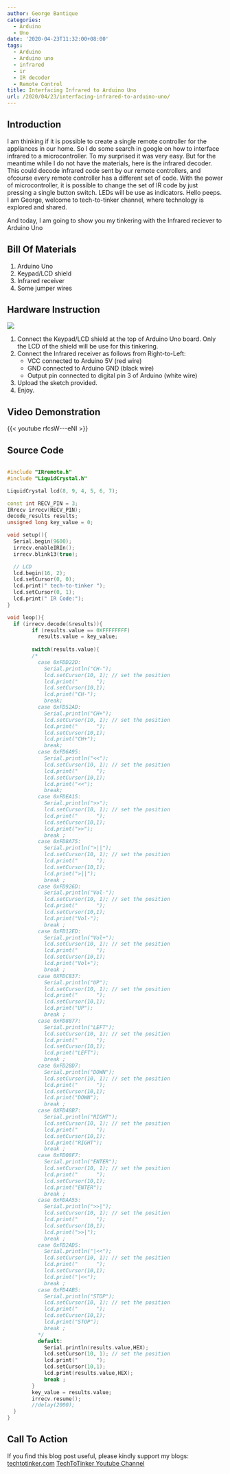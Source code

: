 ```yaml
---
author: George Bantique
categories:
  - Arduino
  - Uno
date: '2020-04-23T11:32:00+08:00'
tags:
  - Arduino
  - Arduino uno
  - infrared
  - ir
  - IR decoder
  - Remote Control
title: Interfacing Infrared to Arduino Uno
url: /2020/04/23/interfacing-infrared-to-arduino-uno/
---
```


## **Introduction**

I am thinking if it is possible to create a single remote controller for the appliances in our home. So I do some search in google on how to interface infrared to a microcontroller. To my surprised it was very easy. But for the meantime while I do not have the materials, here is the infrared decoder. This could decode infrared code sent by our remote controllers, and ofcourse every remote controller has a different set of code. With the power of microcontroller, it is possible to change the set of IR code by just pressing a single button switch. LEDs will be use as indicators. Hello peeps. I am George, welcome to tech-to-tinker channel, where technology is explored and shared.

And today, I am going to show you my tinkering with the Infrared reciever to Arduino Uno

## **Bill Of Materials**

1. Arduino Uno  
2. Keypad/LCD shield  
3. Infrared receiver  
4. Some jumper wires

## **Hardware Instruction**

![](/images/Infrared-Interfacing-Arduino.png)

1. Connect the Keypad/LCD shield at the top of Arduino Uno board. Only the LCD of the shield will be use for this tinkering.  
2. Connect the Infrared receiver as follows from Right-to-Left:  
    * VCC connected to Arduino 5V (red wire)  
    * GND connected to Arduino GND (black wire)  
    * Output pin connected to digital pin 3 of Arduino (white wire)  
3. Upload the sketch provided.  
4. Enjoy.

## **Video Demonstration**

{{< youtube rfcsW---eNI >}}

## **Source Code**

```cpp { lineNos="true" wrap="true" }

#include "IRremote.h"
#include "LiquidCrystal.h"

LiquidCrystal lcd(8, 9, 4, 5, 6, 7);

const int RECV_PIN = 3;
IRrecv irrecv(RECV_PIN);
decode_results results;
unsigned long key_value = 0;

void setup(){
  Serial.begin(9600);
  irrecv.enableIRIn();
  irrecv.blink13(true);

  // LCD
  lcd.begin(16, 2);
  lcd.setCursor(0, 0);
  lcd.print(" tech-to-tinker ");
  lcd.setCursor(0, 1);
  lcd.print(" IR Code:");
}

void loop(){
  if (irrecv.decode(&results)){
        if (results.value == 0XFFFFFFFF)
          results.value = key_value;
        
        switch(results.value){
        /*
          case 0xFDD22D:
            Serial.println("CH-");
            lcd.setCursor(10, 1); // set the position
            lcd.print("      ");
            lcd.setCursor(10,1);
            lcd.print("CH-");
            break;
          case 0xFD52AD:
            Serial.println("CH+");
            lcd.setCursor(10, 1); // set the position
            lcd.print("      ");
            lcd.setCursor(10,1);
            lcd.print("CH+");
            break;
          case 0xFD6A95:
            Serial.println("<<");
            lcd.setCursor(10, 1); // set the position
            lcd.print("      ");
            lcd.setCursor(10,1);
            lcd.print("<<");
            break;
          case 0xFDEA15:
            Serial.println(">>");
            lcd.setCursor(10, 1); // set the position
            lcd.print("      ");
            lcd.setCursor(10,1);
            lcd.print(">>");
            break ;  
          case 0xFD8A75:
            Serial.println(">||");
            lcd.setCursor(10, 1); // set the position
            lcd.print("      ");
            lcd.setCursor(10,1);
            lcd.print(">||");
            break ;               
          case 0xFD926D:
            Serial.println("Vol-");
            lcd.setCursor(10, 1); // set the position
            lcd.print("      ");
            lcd.setCursor(10,1);
            lcd.print("Vol-");
            break ;  
          case 0xFD12ED:
            Serial.println("Vol+");
            lcd.setCursor(10, 1); // set the position
            lcd.print("      ");
            lcd.setCursor(10,1);
            lcd.print("Vol+");
            break ;  
          case 0XFDC837:
            Serial.println("UP");
            lcd.setCursor(10, 1); // set the position
            lcd.print("      ");
            lcd.setCursor(10,1);
            lcd.print("UP");
            break ;  
          case 0xFD8877:
            Serial.println("LEFT");
            lcd.setCursor(10, 1); // set the position
            lcd.print("      ");
            lcd.setCursor(10,1);
            lcd.print("LEFT");
            break ;  
          case 0xFD28D7:
            Serial.println("DOWN");
            lcd.setCursor(10, 1); // set the position
            lcd.print("      ");
            lcd.setCursor(10,1);
            lcd.print("DOWN");
            break ;
          case 0XFD48B7:
            Serial.println("RIGHT");
            lcd.setCursor(10, 1); // set the position
            lcd.print("      ");
            lcd.setCursor(10,1);
            lcd.print("RIGHT");
            break ;
          case 0xFD08F7:
            Serial.println("ENTER");
            lcd.setCursor(10, 1); // set the position
            lcd.print("      ");
            lcd.setCursor(10,1);
            lcd.print("ENTER");
            break ;
          case 0xFDAA55:
            Serial.println(">>|");
            lcd.setCursor(10, 1); // set the position
            lcd.print("      ");
            lcd.setCursor(10,1);
            lcd.print(">>|");
            break ;
          case 0xFD2AD5:
            Serial.println("|<<");
            lcd.setCursor(10, 1); // set the position
            lcd.print("      ");
            lcd.setCursor(10,1);
            lcd.print("|<<");
            break ;
          case 0xFD4AB5:
            Serial.println("STOP");
            lcd.setCursor(10, 1); // set the position
            lcd.print("      ");
            lcd.setCursor(10,1);
            lcd.print("STOP");
            break ;
          */
          default:
            Serial.println(results.value,HEX);
            lcd.setCursor(10, 1); // set the position
            lcd.print("      ");
            lcd.setCursor(10,1);
            lcd.print(results.value,HEX);
            break ;      
        }
        key_value = results.value;
        irrecv.resume(); 
        //delay(2000);
  }
}

```

## **Call To Action**

If you find this blog post useful, please kindly support my blogs:  
[techtotinker.com](https://techtotinker.com/)
[TechToTinker Youtube Channel](https://www.youtube.com/c/techtotinker/)

